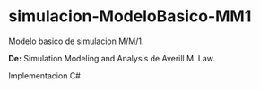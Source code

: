 # simulacion-ModeloBasico-MM1

Modelo basico de simulacion M/M/1. 

**De:** Simulation Modeling and Analysis de Averill M. Law.

Implementacion C#

